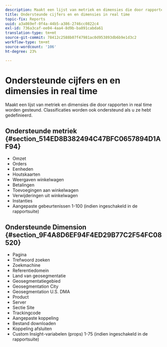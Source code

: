 ```yaml
---
description: Maakt een lijst van metriek en dimensies die door rapporten in real time worden gesteund. Classificaties worden ook ondersteund als u ze hebt gedefinieerd.
title: Ondersteunde cijfers en en dimensies in real time
topic-fix: Reports
uuid: a3a869ef-0f4a-44b5-a386-2746cc0822c4
exl-id: 736a3caf-ee04-4aa4-8d9b-ba891cabda61
translation-type: tm+mt
source-git-commit: 78412c2588b07f47981ac0d953893db6b9e1d3c2
workflow-type: tm+mt
source-wordcount: '106'
ht-degree: 23%

---
```


# Ondersteunde cijfers en en dimensies in real time

Maakt een lijst van metriek en dimensies die door rapporten in real time worden gesteund. Classificaties worden ook ondersteund als u ze hebt gedefinieerd.

## Ondersteunde metriek {#section_514ED8B382494C47BFC0657894D1AF94}

* Omzet
* Orders
* Eenheden
* Houtskaarten
* Weergaven winkelwagen
* Betalingen
* Toevoegingen aan winkelwagen
* Verwijderingen uit winkelwagen
* Instanties
* Aangepaste gebeurtenissen 1-100 (indien ingeschakeld in de rapportsuite)

## Ondersteunde Dimension {#section_9F4A8D6EF94F4ED29B77C2F54FC08520}

* Pagina
* Trefwoord zoeken
* Zoekmachine
* Referentiedomein
* Land van geosegmentatie
* Geosegmentatiegebied
* Geosegmentation City
* Geosegmentation U.S. DMA
* Product
* Server
* Sectie Site
* Trackingcode
* Aangepaste koppeling
* Bestand downloaden
* Koppeling afsluiten
* Custom Insight-variabelen (props) 1-75 (indien ingeschakeld in de rapportsuite)
